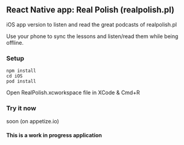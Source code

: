 ## React Native app: Real Polish (realpolish.pl)

iOS app version to listen and read the great podcasts of realpolish.pl

Use your phone to sync the lessons and listen/read them while being offline.

### Setup

```
npm install
cd iOS
pod install
```
Open RealPolish.xcworkspace file in XCode & Cmd+R

### Try it now

soon (on appetize.io)

#### This is a work in progress application
 